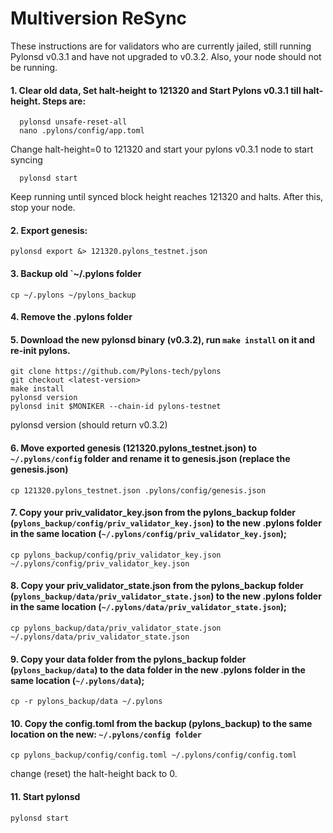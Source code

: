 # Multiversion ReSync

These instructions are for validators who are currently jailed, still running Pylonsd v0.3.1 and have not upgraded to v0.3.2. Also, your node should not be running.

#### 1. Clear old data, Set halt-height to 121320 and Start Pylons v0.3.1 till halt-height. Steps are:

      pylonsd unsafe-reset-all
      nano .pylons/config/app.toml
Change halt-height=0 to 121320 and start your pylons v0.3.1 node to start syncing
      
      pylonsd start

Keep running until synced block height reaches 121320 and halts. After this, stop your node.


#### 2. Export genesis:

    pylonsd export &> 121320.pylons_testnet.json
    
#### 3. Backup old `~/.pylons folder

    cp ~/.pylons ~/pylons_backup
    

#### 4. Remove the .pylons folder

#### 5. Download the new pylonsd binary (v0.3.2), run `make install` on it and re-init pylons.

    git clone https://github.com/Pylons-tech/pylons
    git checkout <latest-version>
    make install
    pylonsd version
    pylonsd init $MONIKER --chain-id pylons-testnet

  pylonsd version (should return v0.3.2)
  
#### 6. Move exported genesis (121320.pylons_testnet.json) to `~/.pylons/config` folder and rename it to genesis.json (replace the genesis.json)

    cp 121320.pylons_testnet.json .pylons/config/genesis.json

#### 7. Copy your priv_validator_key.json from the pylons_backup folder (`pylons_backup/config/priv_validator_key.json`) to the new .pylons folder in the same location (`~/.pylons/config/priv_validator_key.json`);

    cp pylons_backup/config/priv_validator_key.json ~/.pylons/config/priv_validator_key.json

#### 8. Copy your priv_validator_state.json from the pylons_backup folder (`pylons_backup/data/priv_validator_state.json`) to the new .pylons folder in the same location (`~/.pylons/data/priv_validator_state.json`);

    cp pylons_backup/data/priv_validator_state.json ~/.pylons/data/priv_validator_state.json

#### 9. Copy your data folder from the pylons_backup folder (`pylons_backup/data`) to the data folder in the new .pylons folder in the same location (`~/.pylons/data`);

    cp -r pylons_backup/data ~/.pylons

#### 10. Copy the config.toml from the backup (pylons_backup) to the same location on the new: `~/.pylons/config folder`

    cp pylons_backup/config/config.toml ~/.pylons/config/config.toml

change (reset) the halt-height back to 0. 
#### 11. Start pylonsd
    pylonsd start
 

